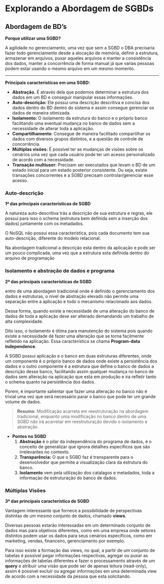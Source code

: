 # ****Explorando a Abordagem de SGBDs****

## Abordagem de BD’s

**Porque utilizar uma SGBD?**

A agilidade no gerenciamento, uma vez que sem a SGBD o DBA precisaria fazer todo gerenciamento desde a alocação de memória, definir a estrutura, armazenar em arquivos, puxar aqueles arquivos e manter a consistência dos dados, manter a concorrência de forma manual já que varias pessoas podem estar usando o mesmo arquivo em um mesmo momento. 

---

**Principais caracteristicas em uma SGBD:**

- **Abstração.** É através dela que podemos determinar a estrutura dos dados em um BD e conseguir manipular essas informações.
- **Auto-descrição:** Ele possui uma descrição descritiva e concisa dos dados dentro do BD dentro do sistema e assim consegue gerenciar os dados de maneira otimizada.
- **Isolamento:** O isolamento da estrutura do banco e o próprio banco facilitando uma eventual mudança no banco de dados sem a necessidade de alterar toda a aplicação.
- **Compartilhamento**: Consegue de maneira facilitado compartilhar os dados com diversos grupos distintos, e a questão de controle de concorrência.
- **Múltiplas visões:** É possível ter as mudanças de visões sobre os cenários uma vez que cada usuário pode ter um acesso personalizado de acordo com a necessidade.
- **Transação multiuser:** Precisam ser executados que levam o BD de um estado inicial para um estado posterior consistente. Ou seja, existe transações concorrentes e a SGBD precisam controlar/gerenciar esse acesso.

### Auto-descrição

**1ª das principais características de SGBD**

A natureza auto-descritiva trás a descrição de sua estrutura e regras, ele possui para isso o schema (estrutura bem definida sem a inserção dos dados) juntamente com os metadados.

O NoSQL não possui essa característica, pois cada documento tem sua auto-descrição, diferente do modelo relacional.

Na abordagem tradicional a descrição esta dentro da aplicação e pode ser um pouco complicada, uma vez que a estrutura esta definida dentro do arquivo de programação

### Isolamento e abstração de dados e programa

**2ª das principais características de SGBD**

entro de uma abordagem tradicional onde é definido o gerenciamento dos dados e estruturas, o nível de abstração elevado não permite uma separação entre a aplicação e todo o mecanismo relacionado aos dados.

Dessa forma, quando existe a necessidade de uma alteração do banco de dados de toda a aplicação deve ser alterado demandando um trabalho de alta complexidade.

Dito isso, o Isolamento é ótima para manutenção do sistema pois quando existe a necessidade de fazer uma alteração que se torna facilmente refletido na aplicação. Essa característica se chama **Program-data independence**.

A SGBD possui aplicação e o banco em duas estruturas diferentes, onde um componente é o próprio banco de dados onde existe a persistência dos dados e o outro componente é a estrutura que define o banco de dados a descrição desse banco, facilitando assim qualquer mudança no banco de dados sem alteração na aplicação que esta em produção e ira refletir tanto o schema quanto na persistência dos dados.

Porem, é importante salientar que fazer uma alteração no banco não é trivial uma vez que será necessário parar o banco que pode ter um grande volume de dados.

> **Resumo:** Modificação acarreta em reestruturação na abordagem tradicional, enquanto uma modificação no banco dentro de uma SGBD não irá acarretar em reestruturação devido o isolamento e abstração.
> 

- **Pontos no SGBD**
    1. **Abstração** é o pilar da independência do programa de dados, é o conceito de generalizar que ignora detalhes específicos que são irrelevantes no contexto.
    2. **Transparência:** O que o SGBD faz é transparente para o desenvolvedor que permite a visualização clara da estrutura do banco. 
    3. **Isolamento** vem pela utilização dos catalagos e metadados, toda a informação de estruturação do banco de dados.

### Múltiplas Visões

**3ª das principais característica de SGBD**

Vantagem interessante que fornece a possibilidade de perspectivas distintas de um mesmo conjunto de dados, chamado **views**.

Diversas pessoas estarão interessadas em um determinado conjunto de dados mas para objetivos diferentes, como em uma empresa onde setores distintos podem usar os dados para seus cenários específicos, como em marketing, vendas, financeiro, gerenciamento por exemplo.

Para isso existe a formação das views, no qual, a partir de um conjunto de tabelas é possível pegar informações respectivas, agregar ou puxar as informações de tabelas diferentes e fazer o processamento através de um **query** e atribuir uma visão que pode ser de apenas leitura (read-only), assim é possível excluir ou agregar informações em uma determinada view de acordo com a necessidade da pessoa que esta solicitando.